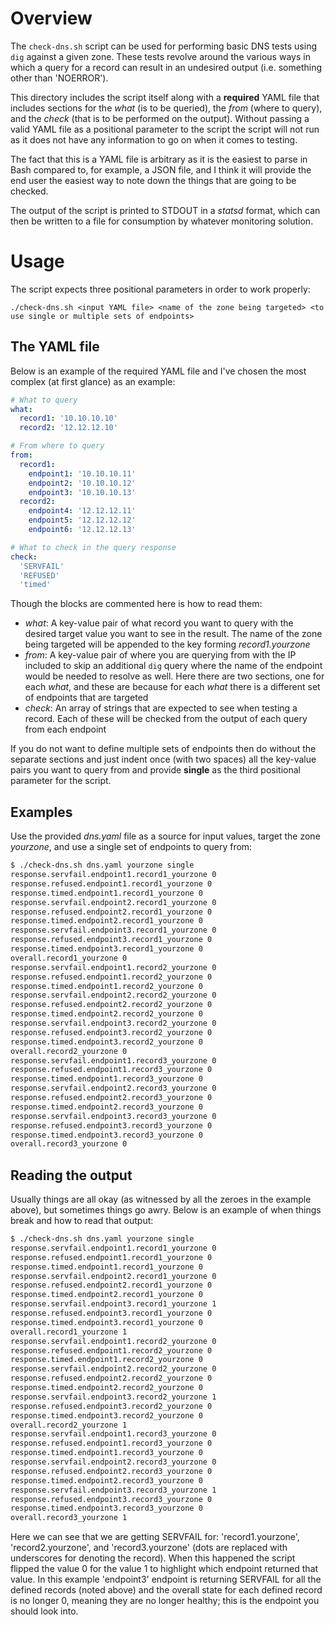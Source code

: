 # Overview

The `check-dns.sh` script can be used for performing basic DNS tests using `dig` against a given zone. These tests revolve around the various ways in which a query for a record can result in an undesired output (i.e. something other than 'NOERROR').

This directory includes the script itself along with a **required** YAML file that includes sections for the *what* (is to be queried), the *from* (where to query), and the *check* (that is to be performed on the output). Without passing a valid YAML file as a positional parameter to the script the script will not run as it does not have any information to go on when it comes to testing.

The fact that this is a YAML file is arbitrary as it is the easiest to parse in Bash compared to, for example, a JSON file, and I think it will provide the end user the easiest way to note down the things that are going to be checked.

The output of the script is printed to STDOUT in a *statsd* format, which can then be written to a file for consumption by whatever monitoring solution.

# Usage

The script expects three positional parameters in order to work properly:

`./check-dns.sh <input YAML file> <name of the zone being targeted> <to use single or multiple sets of endpoints>`

## The YAML file

Below is an example of the required YAML file and I've chosen the most complex (at first glance) as an example:

```yaml
# What to query
what:
  record1: '10.10.10.10'
  record2: '12.12.12.10'

# From where to query
from:
  record1:
    endpoint1: '10.10.10.11'
    endpoint2: '10.10.10.12'
    endpoint3: '10.10.10.13'
  record2:
    endpoint4: '12.12.12.11'
    endpoint5: '12.12.12.12'
    endpoint6: '12.12.12.13'

# What to check in the query response
check:
  'SERVFAIL'
  'REFUSED'
  'timed'
```

Though the blocks are commented here is how to read them:

- *what*: A key-value pair of what record you want to query with the desired target value you want to see in the result. The name of the zone being targeted will be appended to the key forming *record1.yourzone*
- *from*: A key-value pair of where you are querying from with the IP included to skip an additional `dig` query where the name of the endpoint would be needed to resolve as well. Here there are two sections, one for each *what*, and these are because for each *what* there is a different set of endpoints that are targeted
- *check*: An array of strings that are expected to see when testing a record. Each of these will be checked from the output of each query from each endpoint

If you do not want to define multiple sets of endpoints then do without the separate sections and just indent once (with two spaces) all the key-value pairs you want to query from and provide **single** as the third positional parameter for the script.

## Examples

Use the provided *dns.yaml* file as a source for input values, target the zone *yourzone*, and use a single set of endpoints to query from:

```bash
$ ./check-dns.sh dns.yaml yourzone single
response.servfail.endpoint1.record1_yourzone 0
response.refused.endpoint1.record1_yourzone 0
response.timed.endpoint1.record1_yourzone 0
response.servfail.endpoint2.record1_yourzone 0
response.refused.endpoint2.record1_yourzone 0
response.timed.endpoint2.record1_yourzone 0
response.servfail.endpoint3.record1_yourzone 0
response.refused.endpoint3.record1_yourzone 0
response.timed.endpoint3.record1_yourzone 0
overall.record1_yourzone 0
response.servfail.endpoint1.record2_yourzone 0
response.refused.endpoint1.record2_yourzone 0
response.timed.endpoint1.record2_yourzone 0
response.servfail.endpoint2.record2_yourzone 0
response.refused.endpoint2.record2_yourzone 0
response.timed.endpoint2.record2_yourzone 0
response.servfail.endpoint3.record2_yourzone 0
response.refused.endpoint3.record2_yourzone 0
response.timed.endpoint3.record2_yourzone 0
overall.record2_yourzone 0
response.servfail.endpoint1.record3_yourzone 0
response.refused.endpoint1.record3_yourzone 0
response.timed.endpoint1.record3_yourzone 0
response.servfail.endpoint2.record3_yourzone 0
response.refused.endpoint2.record3_yourzone 0
response.timed.endpoint2.record3_yourzone 0
response.servfail.endpoint3.record3_yourzone 0
response.refused.endpoint3.record3_yourzone 0
response.timed.endpoint3.record3_yourzone 0
overall.record3_yourzone 0
```

## Reading the output

Usually things are all okay (as witnessed by all the zeroes in the example above), but sometimes things go awry. Below is an example of when things break and how to read that output:

```bash
$ ./check-dns.sh dns.yaml yourzone single
response.servfail.endpoint1.record1_yourzone 0
response.refused.endpoint1.record1_yourzone 0
response.timed.endpoint1.record1_yourzone 0
response.servfail.endpoint2.record1_yourzone 0
response.refused.endpoint2.record1_yourzone 0
response.timed.endpoint2.record1_yourzone 0
response.servfail.endpoint3.record1_yourzone 1
response.refused.endpoint3.record1_yourzone 0
response.timed.endpoint3.record1_yourzone 0
overall.record1_yourzone 1
response.servfail.endpoint1.record2_yourzone 0
response.refused.endpoint1.record2_yourzone 0
response.timed.endpoint1.record2_yourzone 0
response.servfail.endpoint2.record2_yourzone 0
response.refused.endpoint2.record2_yourzone 0
response.timed.endpoint2.record2_yourzone 0
response.servfail.endpoint3.record2_yourzone 1
response.refused.endpoint3.record2_yourzone 0
response.timed.endpoint3.record2_yourzone 0
overall.record2_yourzone 1
response.servfail.endpoint1.record3_yourzone 0
response.refused.endpoint1.record3_yourzone 0
response.timed.endpoint1.record3_yourzone 0
response.servfail.endpoint2.record3_yourzone 0
response.refused.endpoint2.record3_yourzone 0
response.timed.endpoint2.record3_yourzone 0
response.servfail.endpoint3.record3_yourzone 1
response.refused.endpoint3.record3_yourzone 0
response.timed.endpoint3.record3_yourzone 0
overall.record3_yourzone 1
```

Here we can see that we are getting SERVFAIL for: 'record1.yourzone', 'record2.yourzone', and 'record3.yourzone' (dots are replaced with underscores for denoting the record). When this happened the script flipped the value 0 for the value 1 to highlight which endpoint returned that value. In this example 'endpoint3' endpoint is returning SERVFAIL for all the defined records (noted above) and the overall state for each defined record is no longer 0, meaning they are no longer healthy; this is the endpoint you should look into.
